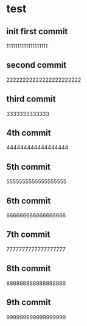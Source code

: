# test

## init first commit
1111111111111111111

## second commit
22222222222222222222222

## third commit
3333333333333

## 4th commit
444444444444444444

## 5th commit
5555555555555555555

## 6th commit
666666666666666666

## 7th commit
7777777777777777777

## 8th commit
888888888888888888

## 9th commit
999999999999999999
